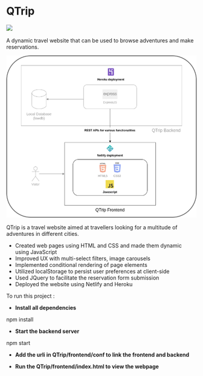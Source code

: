 #
# **QTrip**

![](RackMultipart20210525-4-rk80x5_html_237499165a11f2b9.gif)

A dynamic travel website that can be used to browse adventures and make reservations.


![Qtrip Architecture diagram](https://github.com/maverickRajeev/QTrip/blob/main/Qtrip%20architecture.png?raw=true)


QTrip is a travel website aimed at travellers looking for a multitude of adventures in different cities.

- Created web pages using HTML and CSS and made them dynamic using JavaScript
- Improved UX with multi-select filters, image carousels
- Implemented conditional rendering of page elements
- Utilized localStorage to persist user preferences at client-side
- Used JQuery to facilitate the reservation form submission
- Deployed the website using Netlify and Heroku

To run this project :

- **Install all dependencies**

npm install

- **Start the backend server**

npm start
- **Add the urli in QTrip/frontend/conf to link the frontend and backend**

- **Run the QTrip/frontend/index.html to view the webpage**

